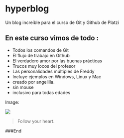 # hyperblog
Un blog increíble para el curso de Git y Github de Platzi

## En este curso vimos de todo :

- Todos los comandos de Git
- El flujo de trabajo en Github
- El verdadero amor por las buenas prácticas
- Trucos muy locos del profesor
- Las personalidades múltiples de Freddy
- Incluye ejemplos en Windows, Linux y Mac
- creado por angelilla.
- sin mouse
- inclusivo para todas edades

Image:

![](https://pandao.github.io/editor.md/examples/images/4.jpg)

> Follow your heart.

###End
